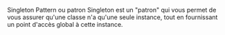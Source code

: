 Singleton Pattern ou patron Singleton est un "patron" qui vous permet de vous assurer qu'une classe n'a qu'une seule instance, tout en fournissant un point d'accès global à cette instance.